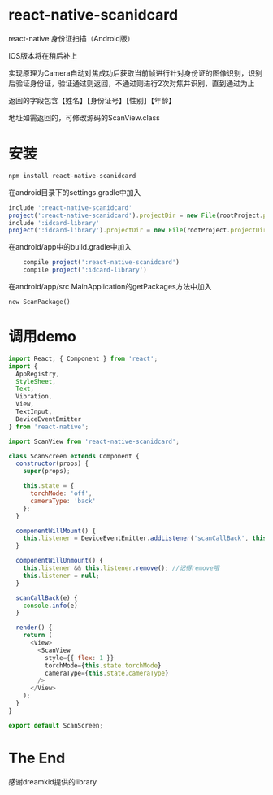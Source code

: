 # react-native-scanidcard
react-native 身份证扫描（Android版）

IOS版本将在稍后补上

实现原理为Camera自动对焦成功后获取当前帧进行针对身份证的图像识别，识别后验证身份证，验证通过则返回，不通过则进行2次对焦并识别，直到通过为止

返回的字段包含【姓名】【身份证号】【性别】【年龄】

地址如需返回的，可修改源码的ScanView.class

# 安装
```javascript 
npm install react-native-scanidcard
```

在android目录下的settings.gradle中加入
```javascript
include ':react-native-scanidcard'
project(':react-native-scanidcard').projectDir = new File(rootProject.projectDir, '../node_modules/react-native-scanidcard/android/app')
include ':idcard-library'
project(':idcard-library').projectDir = new File(rootProject.projectDir, '../node_modules/react-native-scanidcard/android/idcard-library')
```

在android/app中的build.gradle中加入
```javascript
    compile project(':react-native-scanidcard')
    compile project(':idcard-library')
```

在android/app/src MainApplication的getPackages方法中加入
```
new ScanPackage()
```

# 调用demo
```javascript
import React, { Component } from 'react';
import {
  AppRegistry,
  StyleSheet,
  Text,
  Vibration,
  View,
  TextInput,
  DeviceEventEmitter
} from 'react-native';

import ScanView from 'react-native-scanidcard';

class ScanScreen extends Component {
  constructor(props) {
    super(props);

    this.state = {
      torchMode: 'off',
      cameraType: 'back'
    };
  }

  componentWillMount() {
    this.listener = DeviceEventEmitter.addListener('scanCallBack', this.scanCallBack.bind(this)); //对应了原生端的名字
  }

  componentWillUnmount() {
    this.listener && this.listener.remove(); //记得remove哦
    this.listener = null;
  }

  scanCallBack(e) {
    console.info(e)
  }

  render() {
    return (
      <View>
        <ScanView 
          style={{ flex: 1 }}
          torchMode={this.state.torchMode}
          cameraType={this.state.cameraType}
        />
      </View>
    );
  }
}

export default ScanScreen;
```
# The End
感谢dreamkid提供的library
